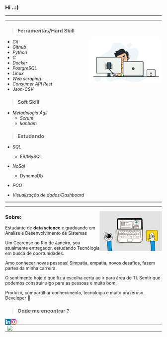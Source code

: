 ### Hi ..:)   




  ----
  ----


  
  > ### __Ferramentas/Hard Skill__   
  <img src="gif_readme.gif" width = 230 align = "Right">
  
* *Git*
* *Github*  
* *Python*
* *C*
* *Docker*
* *PostgreSQL*
* *Linux*
* *Web scraping*
* *Consumer API Rest*
* *Json-CSV*

> ### __Soft Skill__
* *Metodologia Ágil*
    * *Scrum*
    * *kanbam*    
> ### __Estudando__

*  _SQL_
   * ER/MySQl
* *NoSql*
     * DynamoDb
*   _POO_
  
*  *Visualização de dados/Dashboard*
 --------
  --------
  <img src="cafeprogramador.gif" width = 200  align ="Right" >

 
### __Sobre:__
Estudante de __data science__ e graduando em Analise e Desenvolvimento de Sistemas

Um Cearense no Rio de Janeiro, sou atualmente entregador, estudando Tecnólogia em busca de oportunidades.

Amo conhecer novas pessoas! Simpatia, empatia, novos desafios, fazem partes da minha carreira.

O sentimento hoje é que fiz a escolha certa ao ir para área de TI. Sentir que podemos construir algo para as pessoas e muito bom.
  

Produzir, compartilhar conhecimento, tecnologia e muito prazeroso.
Developer 🚀

 > ### Onde me encontrar ?

<a href="https://www.linkedin.com/in/mateus-varelo-492180aa/">
  <img src="linkedinn.png" width = 18 align = "left">
</a>

 <a href="https://www.instagram.com/mateusvar/?hl=pt-br">
  <img src="instagramm.png" width = 18 align = "left">
</a>

    
<center>
<table>
    <tr>
          <td><img width="495px" align="left" src="https://github-readme-stats.vercel.app/api?username=mateusvarelo&theme=blue-green"/></td>
          <td><img width="400px" align="left" src="https://github-readme-stats.vercel.app/api/top-langs/?username=mateusvarelo&hide=html&layout=compact&theme=blue-green" /></td>
     </tr>   
</table>
</center> 


    